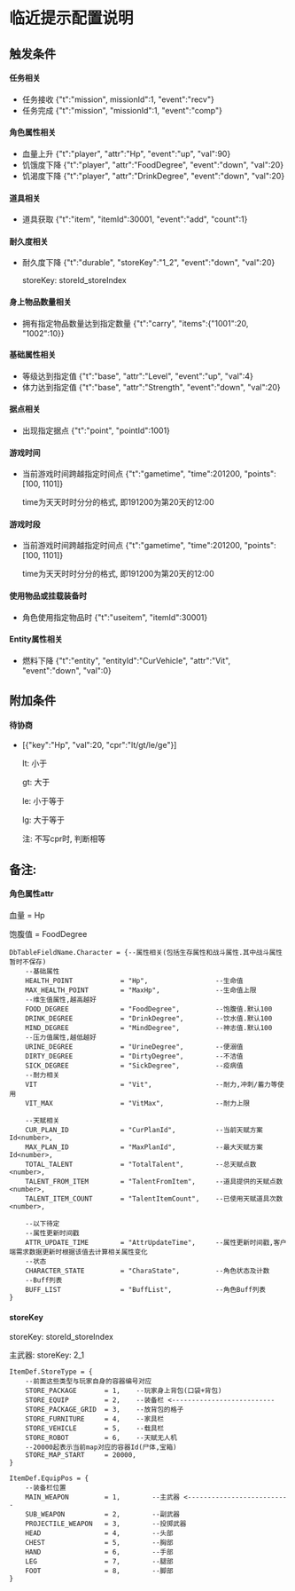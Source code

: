 # 临近提示配置说明

## 触发条件

#### 任务相关

- 任务接收  {"t":"mission", missionId":1, "event":"recv"}
- 任务完成  {"t":"mission", "missionId":1, "event":"comp"}

#### 角色属性相关

- 血量上升 {"t":"player", "attr":"Hp", "event":"up", "val":90}
- 饥饿度下降 {"t":"player", "attr":"FoodDegree", "event":"down", "val":20}
- 饥渴度下降 {"t":"player", "attr":"DrinkDegree", "event":"down", "val":20}

#### 道具相关

- 道具获取 {"t":"item", "itemId":30001, "event":"add", "count":1}

#### 耐久度相关

- 耐久度下降 {"t":"durable", "storeKey":"1_2", "event":"down", "val":20}

  storeKey: storeId_storeIndex

#### 身上物品数量相关

- 拥有指定物品数量达到指定数量 {"t":"carry",  "items":{"1001":20, "1002":10}}

#### 基础属性相关

- 等级达到指定值 {"t":"base", "attr":"Level", "event":"up", "val":4}
- 体力达到指定值 {"t":"base", "attr":"Strength", "event":"down", "val":20}

#### 据点相关

- 出现指定据点 {"t":"point", "pointId":1001}

#### 游戏时间
- 当前游戏时间跨越指定时间点 {"t":"gametime", "time":201200, "points":[100, 1101]} 

  time为天天时时分分的格式, 即191200为第20天的12:00

#### 游戏时段
- 当前游戏时间跨越指定时间点 {"t":"gametime", "time":201200, "points":[100, 1101]} 

  time为天天时时分分的格式, 即191200为第20天的12:00

#### 使用物品或挂载装备时
- 角色使用指定物品时 {"t":"useitem", "itemId":30001}

#### Entity属性相关

- 燃料下降 {"t":"entity", "entityId":"CurVehicle", "attr":"Vit", "event":"down", "val":0}




## 附加条件

#### 待协商
- [{"key":"Hp", "val":20, "cpr":"lt/gt/le/ge"}]

  lt: 小于

  gt: 大于

  le: 小于等于

  lg: 大于等于

  注: 不写cpr时, 判断相等

## 备注:

#### 角色属性attr

血量 = Hp

饱腹值 = FoodDegree 

~~~~~~
DbTableFieldName.Character = {--属性相关(包括生存属性和战斗属性.其中战斗属性暂时不保存)
	--基础属性
	HEALTH_POINT			= "Hp",					--生命值
	MAX_HEALTH_POINT		= "MaxHp",				--生命值上限
	--维生值属性,越高越好
	FOOD_DEGREE				= "FoodDegree",			--饱腹值.默认100
	DRINK_DEGREE			= "DrinkDegree",		--饮水值.默认100
	MIND_DEGREE				= "MindDegree",			--神志值.默认100
	--压力值属性,越低越好
	URINE_DEGREE			= "UrineDegree",		--便溺值
	DIRTY_DEGREE			= "DirtyDegree",		--不洁值
	SICK_DEGREE				= "SickDegree",			--疫病值
	--耐力相关
	VIT						= "Vit",				--耐力,冲刺/蓄力等使用
	VIT_MAX					= "VitMax",				--耐力上限

	--天赋相关
	CUR_PLAN_ID				= "CurPlanId",			--当前天赋方案Id<number>,
	MAX_PLAN_ID				= "MaxPlanId",			--最大天赋方案Id<number>,
	TOTAL_TALENT			= "TotalTalent",		--总天赋点数<number>,
	TALENT_FROM_ITEM		= "TalentFromItem",		--道具提供的天赋点数<number>,
	TALENT_ITEM_COUNT		= "TalentItemCount",	--已使用天赋道具次数<number>,

	--以下待定
	--属性更新时间戳
	ATTR_UPDATE_TIME		= "AttrUpdateTime",		--属性更新时间戳,客户端需求数据更新时根据该值去计算相关属性变化
	--状态
	CHARACTER_STATE			= "CharaState",			--角色状态及计数
	--Buff列表
	BUFF_LIST				= "BuffList",			--角色Buff列表
}
~~~~~~



#### storeKey

storeKey: storeId_storeIndex

主武器: storeKey: 2_1

``````
ItemDef.StoreType = {
	--前面这些类型与玩家自身的容器编号对应
	STORE_PACKAGE		= 1,	--玩家身上背包(口袋+背包)
	STORE_EQUIP			= 2,	--装备栏 <--------------------------
	STORE_PACKAGE_GRID	= 3,	--放背包的格子
	STORE_FURNITURE		= 4,	--家具栏
	STORE_VEHICLE		= 5,	--载具栏
	STORE_ROBOT			= 6,	--天赋无人机
	--20000起表示当前map对应的容器Id(尸体,宝箱)
	STORE_MAP_START		= 20000,
}

ItemDef.EquipPos = {
	--装备栏位置
	MAIN_WEAPON			= 1,		--主武器 <--------------------------
	SUB_WEAPON			= 2,		--副武器
	PROJECTILE_WEAPON	= 3,		--投掷武器
	HEAD				= 4,		--头部
	CHEST				= 5,		--胸部
	HAND				= 6,		--手部
	LEG					= 7,		--腿部
	FOOT				= 8,		--脚部
}
``````

